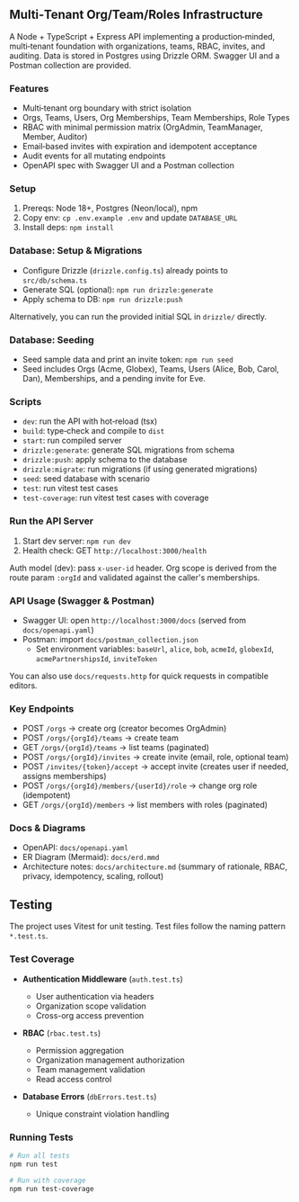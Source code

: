 ## Multi‑Tenant Org/Team/Roles Infrastructure

A Node + TypeScript + Express API implementing a production‑minded, multi‑tenant foundation with organizations, teams, RBAC, invites, and auditing. Data is stored in Postgres using Drizzle ORM. Swagger UI and a Postman collection are provided.

### Features

- Multi‑tenant org boundary with strict isolation
- Orgs, Teams, Users, Org Memberships, Team Memberships, Role Types
- RBAC with minimal permission matrix (OrgAdmin, TeamManager, Member, Auditor)
- Email‑based invites with expiration and idempotent acceptance
- Audit events for all mutating endpoints
- OpenAPI spec with Swagger UI and a Postman collection

### Setup

1. Prereqs: Node 18+, Postgres (Neon/local), npm
2. Copy env: `cp .env.example .env` and update `DATABASE_URL`
3. Install deps: `npm install`

### Database: Setup & Migrations

- Configure Drizzle (`drizzle.config.ts`) already points to `src/db/schema.ts`
- Generate SQL (optional): `npm run drizzle:generate`
- Apply schema to DB: `npm run drizzle:push`

Alternatively, you can run the provided initial SQL in `drizzle/` directly.

### Database: Seeding

- Seed sample data and print an invite token: `npm run seed`
- Seed includes Orgs (Acme, Globex), Teams, Users (Alice, Bob, Carol, Dan), Memberships, and a pending invite for Eve.

### Scripts

- `dev`: run the API with hot‑reload (tsx)
- `build`: type‑check and compile to `dist`
- `start`: run compiled server
- `drizzle:generate`: generate SQL migrations from schema
- `drizzle:push`: apply schema to the database
- `drizzle:migrate`: run migrations (if using generated migrations)
- `seed`: seed database with scenario
- `test`: run vitest test cases
- `test-coverage`: run vitest test cases with coverage

### Run the API Server

1. Start dev server: `npm run dev`
2. Health check: GET `http://localhost:3000/health`

Auth model (dev): pass `x-user-id` header. Org scope is derived from the route param `:orgId` and validated against the caller's memberships.

### API Usage (Swagger & Postman)

- Swagger UI: open `http://localhost:3000/docs` (served from `docs/openapi.yaml`)
- Postman: import `docs/postman_collection.json`
  - Set environment variables: `baseUrl`, `alice`, `bob`, `acmeId`, `globexId`, `acmePartnershipsId`, `inviteToken`

You can also use `docs/requests.http` for quick requests in compatible editors.

### Key Endpoints

- POST `/orgs` → create org (creator becomes OrgAdmin)
- POST `/orgs/{orgId}/teams` → create team
- GET `/orgs/{orgId}/teams` → list teams (paginated)
- POST `/orgs/{orgId}/invites` → create invite (email, role, optional team)
- POST `/invites/{token}/accept` → accept invite (creates user if needed, assigns memberships)
- POST `/orgs/{orgId}/members/{userId}/role` → change org role (idempotent)
- GET `/orgs/{orgId}/members` → list members with roles (paginated)

### Docs & Diagrams

- OpenAPI: `docs/openapi.yaml`
- ER Diagram (Mermaid): `docs/erd.mmd`
- Architecture notes: `docs/architecture.md` (summary of rationale, RBAC, privacy, idempotency, scaling, rollout)

## Testing

The project uses Vitest for unit testing. Test files follow the naming pattern `*.test.ts`.

### Test Coverage

- **Authentication Middleware** (`auth.test.ts`)
  - User authentication via headers
  - Organization scope validation
  - Cross-org access prevention

- **RBAC** (`rbac.test.ts`)
  - Permission aggregation
  - Organization management authorization
  - Team management validation
  - Read access control

- **Database Errors** (`dbErrors.test.ts`)
  - Unique constraint violation handling

### Running Tests

```bash
# Run all tests
npm run test

# Run with coverage
npm run test-coverage
```